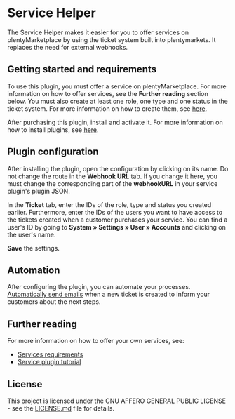 # Service Helper
 
The Service Helper makes it easier for you to offer services on plentyMarketplace by using the ticket system built into plentymarkets. It replaces the need for external webhooks.
 
## Getting started and requirements
 
To use this plugin, you must offer a service on plentyMarketplace. For more information on how to offer services, see the **Further reading** section below. You must also create at least one role, one type and one status in the ticket system. For more information on how to create them, see [here](https://knowledge.plentymarkets.com/en/crm/using-the-ticket-system#700).

After purchasing this plugin, install and activate it. For more information on how to install plugins, see [here](https://knowledge.plentymarkets.com/en/plugins/plugin-sets#adding-plugins).
 
## Plugin configuration
 
After installing the plugin, open the configuration by clicking on its name. Do not change the route in the **Webhook URL** tab. If you change it here, you must change the corresponding part of the **webhookURL** in your service plugin's plugin JSON.

In the **Ticket** tab, enter the IDs of the role, type and status you created earlier. Furthermore, enter the IDs of the users you want to have access to the tickets created when a customer purchases your service. You can find a user's ID by going to **System » Settings » User » Accounts** and clicking on the user's name.

**Save** the settings.

## Automation

After configuring the plugin, you can automate your processes. [Automatically send emails](https://knowledge.plentymarkets.com/en/crm/using-the-ticket-system#2900) when a new ticket is created to inform your customers about the next steps.

## Further reading

For more information on how to offer your own services, see:
 
* [Services requirements](https://developers.plentymarkets.com/marketplace/services-requirements)
* [Service plugin tutorial](https://developers.plentymarkets.com/tutorials/service-plugin)
 
## License
 
This project is licensed under the GNU AFFERO GENERAL PUBLIC LICENSE - see the [LICENSE.md](/LICENSE.md) file for details.